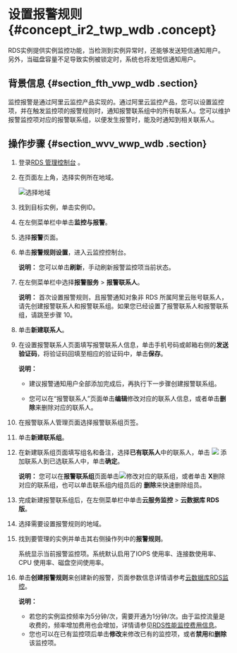 # 设置报警规则 {#concept_ir2_twp_wdb .concept}

RDS实例提供实例监控功能，当检测到实例异常时，还能够发送短信通知用户。另外，当磁盘容量不足导致实例被锁定时，系统也将发短信通知用户。

## 背景信息 {#section_fth_vwp_wdb .section}

监控报警是通过阿里云监控产品实现的。通过阿里云监控产品，您可以设置监控项，并在触发监控项的报警规则时，通知报警联系组中的所有联系人。您可以维护报警监控项对应的报警联系组，以便发生报警时，能及时通知到相关联系人。

## 操作步骤 {#section_wvv_wwp_wdb .section}

1.  登录[RDS 管理控制台](https://rds.console.aliyun.com/) 。
2.  在页面左上角，选择实例所在地域。

    ![选择地域](http://static-aliyun-doc.oss-cn-hangzhou.aliyuncs.com/assets/img/7814/154727845336543_zh-CN.png)

3.  找到目标实例，单击实例ID。
4.  在左侧菜单栏中单击**监控与报警**。
5.  选择**报警**页面。
6.  单击**报警规则设置**，进入云监控控制台。

    **说明：** 您可以单击**刷新**，手动刷新报警监控项当前状态。

7.  在左侧菜单栏中选择**报警服务** \> **报警联系人**。

    **说明：** 首次设置报警规则，且报警通知对象非 RDS 所属阿里云账号联系人，请先创建报警联系人和报警联系组。如果您已经设置了报警联系人和报警联系组，请跳至步骤 10。

8.  单击**新建联系人**。
9.  在设置报警联系人页面填写报警联系人信息，单击手机号码或邮箱右侧的**发送验证码**，将验证码回填至相应的验证码中，单击**保存**。

    **说明：** 

    -   建议报警通知用户全部添加完成后，再执行下一步骤创建报警联系组。

    -   您可以在“报警联系人”页面单击**编辑**修改对应的联系人信息，或者单击**删除**来删除对应的联系人。

10. 在报警联系人管理页面选择报警联系组页签。
11. 单击**新建联系组**。
12. 在新建联系组页面填写组名和备注，选择**已有联系人**中的联系人，单击 ![](http://static-aliyun-doc.oss-cn-hangzhou.aliyuncs.com/assets/img/7953/15472784533108_zh-CN.png) 添加联系人到已选联系人中，单击**确定**。

    **说明：** 您可以在**报警联系组**页面单击![](http://static-aliyun-doc.oss-cn-hangzhou.aliyuncs.com/assets/img/7953/15472784533109_zh-CN.png)修改对应的联系组，或者单击 **X**删除对应的联系组，也可以单击联系组内组员后的 **删除**来快速删除组员。

13. 完成新建报警联系组后，在左侧菜单栏中单击**云服务监控** \> **云数据库 RDS 版**。
14. 选择需要设置报警规则的地域。
15. 找到要管理的实例并单击其右侧操作列中的**报警规则**。

    系统显示当前报警监控项。系统默认启用了IOPS 使用率、连接数使用率、CPU 使用率、磁盘空间使用率。

16. 单击**创建报警规则**来创建新的报警，页面参数信息详情请参考[云数据库RDS监控](https://help.aliyun.com/document_detail/28587.html?spm=a2c4g.11186623.2.10.54a43776mzL6Ik)。

    **说明：** 

    -   若您的实例监控频率为5分钟/次，需要开通为1分钟/次。由于监控流量是收费的，频率增加费用也会增加，详情请参见[RDS性能监控费用信息](https://www.aliyun.com/price/product?spm=5176.2020520111.0.0.6e91d103kLOv7b#/rds/detail)。
    -   您也可以在已有监控项后单击**修改**来修改已有的监控项，或者**禁用**和**删除**该监控项。

